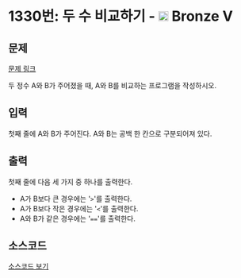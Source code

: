 # 1330번: 두 수 비교하기 - <img src="https://static.solved.ac/tier_small/1.svg" style="height:20px" /> Bronze V

<!-- performance -->

<!-- 문제 제출 후 깃허브에 푸시를 했을 때 제출한 코드의 성능이 입력될 공간입니다.-->

<!-- end -->

## 문제

[문제 링크](https://boj.kr/1330)


<p>두 정수 A와 B가 주어졌을 때, A와 B를 비교하는 프로그램을 작성하시오.</p>



## 입력


<p>첫째 줄에 A와 B가 주어진다. A와 B는 공백 한 칸으로 구분되어져 있다.</p>



## 출력


<p>첫째 줄에 다음 세 가지 중 하나를 출력한다.</p>

<ul>
<li>A가 B보다 큰 경우에는 '<code>&gt;</code>'를 출력한다.</li>
<li>A가 B보다 작은 경우에는 '<code>&lt;</code>'를 출력한다.</li>
<li>A와 B가 같은 경우에는 '<code>==</code>'를 출력한다.</li>
</ul>



## 소스코드

[소스코드 보기](두%20수%20비교하기.c)